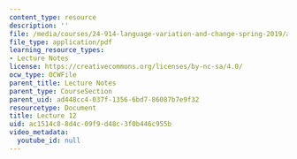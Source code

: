 ```yaml
---
content_type: resource
description: ''
file: /media/courses/24-914-language-variation-and-change-spring-2019/ac1514c88d4c09f9d48c3f0b446c955b_MIT24_914s19_lec12.pdf
file_type: application/pdf
learning_resource_types:
- Lecture Notes
license: https://creativecommons.org/licenses/by-nc-sa/4.0/
ocw_type: OCWFile
parent_title: Lecture Notes
parent_type: CourseSection
parent_uid: ad448cc4-037f-1356-6bd7-86087b7e9f32
resourcetype: Document
title: Lecture 12
uid: ac1514c8-8d4c-09f9-d48c-3f0b446c955b
video_metadata:
  youtube_id: null
---
```

